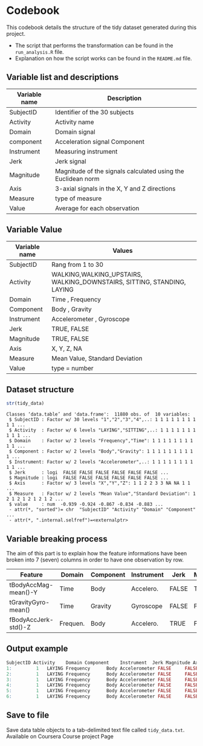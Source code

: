 Codebook
========
This codebook details the structure of the tidy dataset generated during this project.
  * The script that performs the transformation can be found in the `run_analysis.R` file.
  * Explanation on how the script works can be found in the `README.md` file.

Variable list and descriptions
------------------------------

Variable name    | Description
-----------------|------------ 
SubjectID        | Identifier of the 30 subjects 
Activity         | Activity name
Domain           | Domain signal
component        | Acceleration signal Component
Instrument       | Measuring instrument
Jerk             | Jerk signal
Magnitude        | Magnitude of the signals calculated using the Euclidean norm
Axis             | 3-axial signals in the X, Y and Z directions
Measure          | type of measure
Value            | Average for each observation

Variable Value
------------------------------

Variable name    | Values
-----------------|------------ 
SubjectID        | Rang from 1 to 30
Activity         | WALKING,WALKING_UPSTAIRS, WALKING_DOWNSTAIRS, SITTING, STANDING, LAYING
Domain           | Time , Frequency
Component        | Body , Gravity
Instrument       | Accelerometer , Gyroscope
Jerk             | TRUE, FALSE
Magnitude        | TRUE, FALSE
Axis             | X, Y, Z, NA
Measure          | Mean Value, Standard Deviation
Value            | type = number


Dataset structure
-----------------

```r
str(tidy_data)
```

```
Classes ‘data.table’ and 'data.frame':	11880 obs. of  10 variables:
 $ SubjectID : Factor w/ 30 levels "1","2","3","4",..: 1 1 1 1 1 1 1 1 1 1 ...
 $ Activity  : Factor w/ 6 levels "LAYING","SITTING",..: 1 1 1 1 1 1 1 1 1 1 ...
 $ Domain    : Factor w/ 2 levels "Frequency","Time": 1 1 1 1 1 1 1 1 1 1 ...
 $ Component : Factor w/ 2 levels "Body","Gravity": 1 1 1 1 1 1 1 1 1 1 ...
 $ Instrument: Factor w/ 2 levels "Accelerometer",..: 1 1 1 1 1 1 1 1 1 1 ...
 $ Jerk      : logi  FALSE FALSE FALSE FALSE FALSE FALSE ...
 $ Magnitude : logi  FALSE FALSE FALSE FALSE FALSE FALSE ...
 $ Axis      : Factor w/ 3 levels "X","Y","Z": 1 1 2 2 3 3 NA NA 1 1 ...
 $ Measure   : Factor w/ 2 levels "Mean Value","Standard Deviation": 1 2 1 2 1 2 1 2 1 2 ...
 $ value     : num  -0.939 -0.924 -0.867 -0.834 -0.883 ...
 - attr(*, "sorted")= chr  "SubjectID" "Activity" "Domain" "Component" ...
 - attr(*, ".internal.selfref")=<externalptr>
```

Variable breaking process
------------------------------
The aim of this part is to explain how the feature informations have been broken into 7 (seven) columns in order to have one observation by row.


 Feature              | Domain    | Component    | Instrument    | Jerk      | Magnitude    | Axis      | Measure    
----------------------|-----------|--------------|---------------|-----------|--------------|-----------|-----------
tBodyAccMag-mean()-Y  | Time      | Body         | Accelero.     | FALSE     | TRUE         | Y         | Mean. 
tGravityGyro-mean()   | Time      | Gravity      | Gyroscope     | FALSE     | FALSE        | NA        | Mean. 
fBodyAccJerk-std()-Z  | Frequen.  | Body         | Accelero.     | TRUE      | FALSE        | Z         | Standard Deviation 

Output example
------------
```r
SubjectID Activity    Domain Component    Instrument  Jerk Magnitude Axis            Measure      value
1:         1   LAYING Frequency      Body Accelerometer FALSE     FALSE    X         Mean Value -0.9390991
2:         1   LAYING Frequency      Body Accelerometer FALSE     FALSE    X Standard Deviation -0.9244374
3:         1   LAYING Frequency      Body Accelerometer FALSE     FALSE    Y         Mean Value -0.8670652
4:         1   LAYING Frequency      Body Accelerometer FALSE     FALSE    Y Standard Deviation -0.8336256
5:         1   LAYING Frequency      Body Accelerometer FALSE     FALSE    Z         Mean Value -0.8826669
6:         1   LAYING Frequency      Body Accelerometer FALSE     FALSE    Z Standard Deviation -0.8128916
```

Save to file
------------

Save data table objects to a tab-delimited text file called `tidy_data.txt`. Available on Coursera Course project Page

